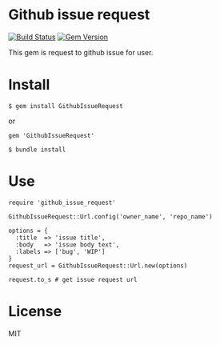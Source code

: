 # Github issue request
[![Build Status](https://travis-ci.org/henteko/github_issue_request.svg?branch=master)](https://travis-ci.org/henteko/github_issue_request)
[![Gem Version](https://badge.fury.io/rb/GithubIssueRequest.svg)](https://badge.fury.io/rb/GithubIssueRequest)

This gem is request to github issue for user.

# Install

```
$ gem install GithubIssueRequest
```

or

```
gem 'GithubIssueRequest'
```

```
$ bundle install
```

# Use

```
require 'github_issue_request'

GithubIssueRequest::Url.config('owner_name', 'repo_name')

options = {
  :title  => 'issue title',
  :body   => 'issue body text',
  :labels => ['bug', 'WIP']
}
request_url = GithubIssueRequest::Url.new(options)

request.to_s # get issue request url
```

# License
MIT
